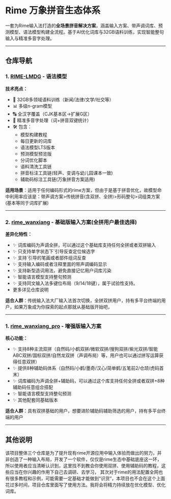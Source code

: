# Rime 万象拼音生态体系

一套为Rime输入法打造的​**​全场景拼音解决方案​**​，涵盖输入方案、带声调词库、预测模型、语法模型构建全流程。基于AI优化词库与32GB语料训练，实现智能整句输入与精准多音字处理。

---

## 仓库导航

### 1. [RIME-LMDG](https://github.com/amzxyz/RIME-LMDG) - 语法模型
​**​技术亮点：​**​
- 🧠 32GB多领域语料训练（新闻/法律/文学/社交等）
- 📊 多级n-gram模型
- 🔠 全汉字覆盖（CJK基本区→扩展G区）
- 🎯 精准多音字处理（词+拼音双键统计）
- 🛠️ 包含：
  - 模型构建教程
  - 每日更新的词库
  - 语法模型LTS版本
  - 预测模型预览版
  - 分词优化脚本
  - 语料清洗工具链
  - 拼音标注工具链(轻声、变调与幼儿园课本一致)
  - 辅助码标注工具链(万象拼音方案适用)

​**​适用场景​**​：适用于任何编码形式的rime方案，但由于是基于拼音优化，故模型命中利用率应该是：带声调方案>传统拼音(含双拼、全拼)>形码整句>词组类方案(基本等同于词库扩展)

---

### 2. [rime_wanxiang](https://github.com/amzxyz/rime_wanxiang) - 基础版输入方案(全拼用户最佳选择)
​**​差异化特性：​**​
- ✨ 词库编码为声调全拼，可以通过这个基础库支持任何全拼或者双拼输入
- ✨ 只支持单字状态下`引导反查定位候选字
- ✨ 支持`引导的笔画或者部件组词反查
- ✨ 支持输入编码或者注释里面的带声调编码显示
- ✨ 支持新型造词用法，避免直接记忆用户词库污染
- ✨ 智能语言模型支持整句预测
- ✨ 支持同文输入法多键位布局（9/14/18键），属于试验性支持。
- 更多详见仓库说明

​**​适合人群​**​：传统输入法大厂输入法首次切换，全拼双拼用户，持有多平台终端的用户，如果万象成为你探索的起点那就从基础版开始吧，

---

### 1. [rime_wanxiang_pro](https://github.com/amzxyz/rime_wanxiang_pro) - 增强版输入方案
​**​核心功能：​**​
- ✨ 支持8种主流双拼（自然码/小鹤双拼/微软双拼/搜狗双拼/紫光双拼/智能ABC双拼/国标双拼/自然龙双拼（声调布局）等，用户也可以通过拼写运算获得任意双拼）
- ✨ 提供8种辅助码体系（自然码/小鹤/墨奇/汉心/简单鹤/五笔前2/仓颉/虎码首末）
- ✨ 词库编码为声调全拼+辅助码，可以通过这个库支持任何全拼或者双拼+8种辅助码任意组合搭配
- ✨ 智能语言模型支持整句预测
- ✨ 其他配套同基础版本

​​**​适合人群​**​：具有双拼基础的用户，想要进阶辅助码辅助筛选的用户，持有多平台终端的用户

---

## 其他说明
该项目整体三个仓库是为了提升现有rime开源应用中输入体验而做出的努力，并非创造了一种输入布局，开发了一个软件，仅仅是rime生态中基础底座这一环，所以使用者应当清晰认识到，这里找不到教会你使用双拼、使用辅助码的教程，这些应当在你兴趣的作用下自己去调研、去学习，
其次对于rime的用法配置全网也有很多教程和示例，可能需要一定基础才能做到“识货”，本项目也不会在这个上面花过多时间，项目仓库里面写了使用方法。我将会将精力持续放在优化模型、优化词库。

